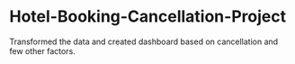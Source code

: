 # Hotel-Booking-Cancellation-Project
Transformed the data and created dashboard based on cancellation and few other factors.
